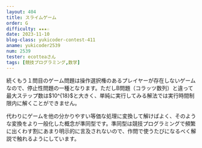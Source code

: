 ```yaml
---
layout: 404
title: スライムゲーム
order: G
difficulty: ★★★☆
date: 2023-11-10
blog-class: yukicoder-contest-411
aname: yukicoder2539
num: 2539
tester: ecotteaさん
tags: [競技プログラミング,数学]
---
```


<p>
続くもう１問目のゲーム問題は操作選択権のあるプレイヤーが存在しないゲームなので、停止性問題の一種となります。ただしB問題（コラッツ数列）と違って最大ステップ数は$10^{18}$と大きく、単純に実行してみる解法では実行時間制限内に解くことができません。
</p>
<p>
代わりにゲームを他の分かりやすい等価な処理に変換して解けばよく、そのような変換をより一般化した概念が準同型です。準同型は競技プログラミングで頻繁に出くわす割にあまり明示的に言及されないので、作問で使うたびになるべく解説で触れるようにしています。
</p>
